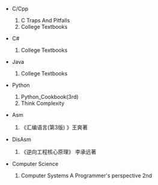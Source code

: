 
+ C/Cpp
    1. C Traps And Pitfalls
    2. College Textbooks

+ C#
    1. College Textbooks

+ Java
    1. College Textbooks

+ Python
    1. Python_Cookbook(3rd)
    2. Think Complexity

+ Asm
    1. 《汇编语言(第3版) 》王爽著

+ DisAsm
    1. 《逆向工程核心原理》 李承远著

+ Computer Science
    1. Computer Systems A Programmer's perspective 2nd